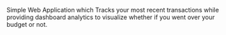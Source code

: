Simple Web Application which Tracks your most recent transactions while providing dashboard analytics to visualize whether if you went over your budget or not.
